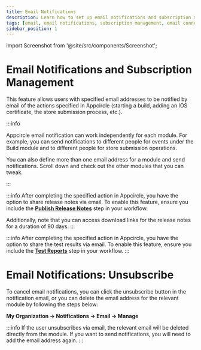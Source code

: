 ```yaml
---
title: Email Notifications
description: Learn how to set up email notifications and subscription management in Appcircle
tags: [email, email notifications, subscription management, email connection]
sidebar_position: 1
---
```


import Screenshot from '@site/src/components/Screenshot';

# Email Notifications and Subscription Management

This feature allows users with specified email addresses to be notified by email of the actions specified in Appcircle (starting a build, adding an IOS certificate, the store submission process, etc.).

<Screenshot url='https://cdn.appcircle.io/docs/assets/email-notify-build-events.png' />

:::info

Appcircle email notification can work independently for each module. For example, you can send notifications to different people for events under the Build module and to different people for store submission operations.

You can also define more than one email address for a module and send notifications. Scroll down and check out the other modules that you can tweak.

:::

<Screenshot url='https://cdn.appcircle.io/docs/assets/email-notify-signing-identity.png' />

:::info
After completing the specified action in Appcircle, you have the option to share release notes via email.
To enable this feature, ensure you include the [**Publish Release Notes**](https://docs.appcircle.io/workflows/common-workflow-steps/publish-release-notes/) step in your workflow.

Additionally, note that you can access download links for the release notes for a duration of 90 days.
:::

<Screenshot url='https://cdn.appcircle.io/docs/assets/2446-ReleaseNotesViaEmail.png' />

:::info
After completing the specified action in Appcircle, you have the option to share the test results via email.
To enable this feature, ensure you include the [**Test Reports**](https://docs.appcircle.io/continuous-testing/running-ios-unit-and-ui-tests#generating-test-report) step in your workflow.
:::

<Screenshot url='https://cdn.appcircle.io/docs/assets/2446-TestReportsViaEmail.png' />

# Email Notifications: Unsubscribe

To cancel email notifications, you can click the unsubscribe button in the notification email, or you can delete the email address for the relevant module by following the steps below:

**My Organization -> Notifications -> Email -> Manage**

<Screenshot url='https://cdn.appcircle.io/docs/assets/email-manage_v2.png' />

:::info
If the user unsubscribes via email, the relevant email will be deleted directly from the module. If you want to send notifications, you will need to add the email address again.
:::
